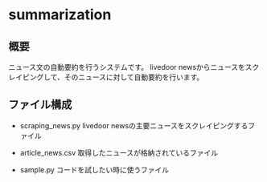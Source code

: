# summarization

## 概要
ニュース文の自動要約を行うシステムです。
livedoor newsからニュースをスクレイピングして、そのニュースに対して自動要約を行います。

## ファイル構成

* scraping_news.py  livedoor newsの主要ニュースをスクレイピングするファイル

* article_news.csv  取得したニュースが格納されているファイル

* sample.py   コードを試したい時に使うファイル
